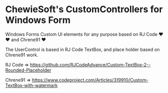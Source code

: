 ﻿# ChewieSoft's CustomControllers for Windows Form

Windows Forms Custom UI elements for any purpose based on RJ Code ❤❤ and Chrene91 ❤


The UserControl is based in RJ Code TextBox, and place holder based on Chrene91 work.

RJ Code => https://github.com/RJCodeAdvance/Custom-TextBox-2--Rounded-Placeholder

Chrene91 => https://www.codeproject.com/Articles/319910/Custom-TextBox-with-watermark
